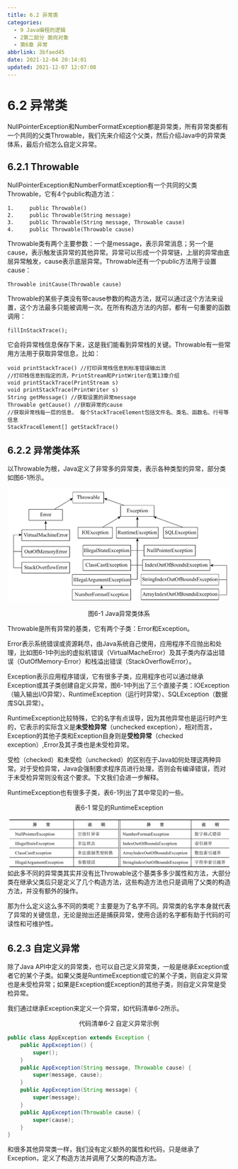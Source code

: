```yaml
---
title: 6.2 异常类
categories:
  - 9 Java编程的逻辑
  - 2第二部分 面向对象
  - 第6章 异常
abbrlink: 3bfaed45
date: 2021-12-04 20:14:01
updated: 2021-12-07 12:07:08
---
```

# 6.2 异常类
NullPointerException和NumberFormatException都是异常类，所有异常类都有一个共同的父类Throwable，我们先来介绍这个父类，然后介绍Java中的异常类体系，最后介绍怎么自定义异常。

## 6.2.1 Throwable
NullPointerException和NumberFormatException有一个共同的父类Throwable，它有4个public构造方法：

```
1.     public Throwable()
2.     public Throwable(String message)
3.     public Throwable(String message, Throwable cause)
4.     public Throwable(Throwable cause)
```

Throwable类有两个主要参数：一个是message，表示异常消息；另一个是cause，表示触发该异常的其他异常。异常可以形成一个异常链，上层的异常由底层异常触发，cause表示底层异常。Throwable还有一个public方法用于设置cause：

```
Throwable initCause(Throwable cause)
```

Throwable的某些子类没有带cause参数的构造方法，就可以通过这个方法来设置，这个方法最多只能被调用一次。在所有构造方法的内部，都有一句重要的函数调用：

```
fillInStackTrace();
```

它会将异常栈信息保存下来，这是我们能看到异常栈的关键。Throwable有一些常用方法用于获取异常信息，比如：

```
void printStackTrace() //打印异常栈信息到标准错误输出流
//打印栈信息到指定的流，PrintStream和PrintWriter在第13章介绍
void printStackTrace(PrintStream s)
void printStackTrace(PrintWriter s)
String getMessage() //获取设置的异常message
Throwable getCause() //获取异常的cause
//获取异常栈每一层的信息， 每个StackTraceElement包括文件名、类名、函数名、行号等信息
StackTraceElement[] getStackTrace()
```

## 6.2.2 异常类体系
以Throwable为根，Java定义了非常多的异常类，表示各种类型的异常，部分类如图6-1所示。

![epub_923038_47](https://raw.githubusercontent.com/lanlan2017/images/master/Blog/2021/12/20211208212639.jpeg)
<center>图6-1 Java异常类体系</center>

Throwable是所有异常的基类，它有两个子类：Error和Exception。

Error表示系统错误或资源耗尽，由Java系统自己使用，应用程序不应抛出和处理，比如图6-1中列出的虚拟机错误（VirtualMacheError）及其子类内存溢出错误（OutOfMemory-Error）和栈溢出错误（StackOverflowError）。

Exception表示应用程序错误，它有很多子类，应用程序也可以通过继承Exception或其子类创建自定义异常，图6-1中列出了三个直接子类：IOException（输入输出I/O异常）、RuntimeException（运行时异常）、SQLException（数据库SQL异常）。

RuntimeException比较特殊，它的名字有点误导，因为其他异常也是运行时产生的，它表示的实际含义是**未受检异常**（unchecked exception），相对而言，Exception的其他子类和Exception自身则是**受检异常**（checked exception）,Error及其子类也是未受检异常。

受检（checked）和未受检（unchecked）的区别在于Java如何处理这两种异常。对于受检异常，Java会强制要求程序员进行处理，否则会有编译错误，而对于未受检异常则没有这个要求。下文我们会进一步解释。

RuntimeException也有很多子类，表6-1列出了其中常见的一些。

<center>表6-1 常见的RuntimeException</center>

![epub_923038_48](https://raw.githubusercontent.com/lanlan2017/images/master/Blog/2021/12/20211208212656.jpeg)
如此多不同的异常类其实并没有比Throwable这个基类多多少属性和方法，大部分类在继承父类后只是定义了几个构造方法，这些构造方法也只是调用了父类的构造方法，并没有额外的操作。

那为什么定义这么多不同的类呢？主要是为了名字不同。异常类的名字本身就代表了异常的关键信息，无论是抛出还是捕获异常，使用合适的名字都有助于代码的可读性和可维护性。

## 6.2.3 自定义异常
除了Java API中定义的异常类，也可以自己定义异常类，一般是继承Exception或者它的某个子类。如果父类是RuntimeException或它的某个子类，则自定义异常也是未受检异常；如果是Exception或Exception的其他子类，则自定义异常是受检异常。

我们通过继承Exception来定义一个异常，如代码清单6-2所示。

<center>代码清单6-2 自定义异常示例</center>

```java
public class AppException extends Exception {
    public AppException() {
        super();
    }
    public AppException(String message, Throwable cause) {
        super(message, cause);
    }
    public AppException(String message) {
        super(message);
    }
    public AppException(Throwable cause) {
        super(cause);
    }
}
```

和很多其他异常类一样，我们没有定义额外的属性和代码，只是继承了Exception，定义了构造方法并调用了父类的构造方法。
